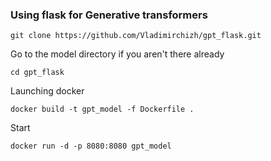 ### Using flask for Generative transformers

    git clone https://github.com/Vladimirchizh/gpt_flask.git
    
Go to the model directory if you aren't there already

    cd gpt_flask

Launching docker

    docker build -t gpt_model -f Dockerfile .

Start

    docker run -d -p 8080:8080 gpt_model    
